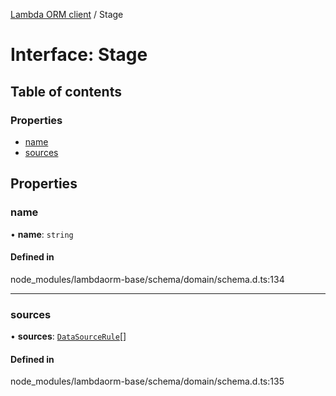[Lambda ORM client](../README.md) / Stage

# Interface: Stage

## Table of contents

### Properties

- [name](Stage.md#name)
- [sources](Stage.md#sources)

## Properties

### name

• **name**: `string`

#### Defined in

node_modules/lambdaorm-base/schema/domain/schema.d.ts:134

___

### sources

• **sources**: [`DataSourceRule`](DataSourceRule.md)[]

#### Defined in

node_modules/lambdaorm-base/schema/domain/schema.d.ts:135
